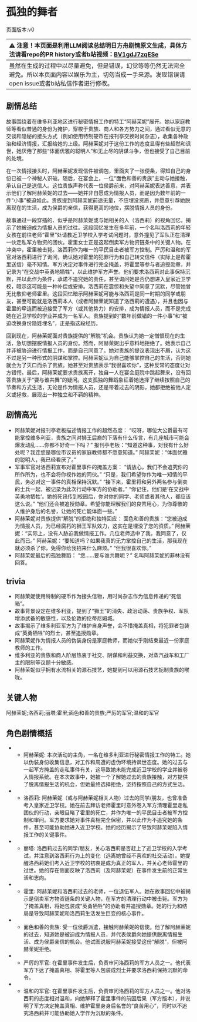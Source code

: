 # 孤独的舞者
页面版本:v0
 

| :warning: 注意！本页面是利用LLM阅读总结明日方舟剧情原文生成，具体方法请看repo的PR history或者b站视频：[BV1gdJ7zqESe](https://www.bilibili.com/video/BV1gdJ7zqESe/)         |
|:----------------------------|
| 虽然在生成的过程中以尽量避免，但是错误，幻觉等等仍然无法完全避免。所以本页面内容以娱乐为主，切勿当成一手来源。发现错误请open issue或者b站私信作者进行修改。|



## 剧情总结
故事围绕着在维多利亚地区进行秘密情报工作的特工“阿赫茉妮”展开。她以家庭教师等看似普通的身份为掩护，穿梭于贵族、商人和各方势力之间，通过看似无意的交谈和隐秘的接头方式（例如使用特制硬币在报刊亭交换时尚杂志），收集各种政治和经济情报，汇报给她的上级。阿赫茉妮对于这份工作的态度显得有些超然和讽世，她厌倦了那些“体面优雅的聪明人”和无止尽的阴谋斗争，但也接受了自己目前的处境。

在一次情报接头时，阿赫茉妮发现信件被调包，里面夹了一张便条，得知自己的身份已被一个神秘人识破。随后，在宴会上，一位“面色和善的贵族”主动与她接触，承认自己是送信人。这位贵族声称代表一位侯爵前来，对阿赫茉妮表达善意，并表示他们了解阿赫茉妮的过去——她并非自愿成为情报人员，而是因为数年前的一件“小事”被迫如此。贵族提到阿赫茉妮前途无量，不应埋没资质，并愿意引荐她脱离现在的生活，成为侯爵的亲信，获得更高的地位，摆脱情报人员的身份。

故事通过一段穿插的、似乎是阿赫茉妮或与她相关的人（洛西莉）的视角回忆，揭示了她被迫成为情报人员的过往。这段回忆发生在多年前，一个名叫洛西莉的年轻女孩在前往老师“霍里”处请教近卫学校入学考试问题时，意外撞见了军队正在清理一伙走私军方物资的团伙。霍里女士正是这起倒卖军方物资链条中的关键人物。在冲突中，霍里被击毙。洛西莉作为唯一的平民目击者被军方控制。严厉和温和的军官对洛西莉进行了询问，确认她对霍里的犯罪行为和自己转交信件（实际上是帮霍里送信）毫不知情。军方决定对事件进行完全掩盖，将霍里等参与者追授勋章，并记录为“在交战中英勇地牺牲”，以此维护军方声誉。他们要求洛西莉对此事保持沉默，并以此作为条件，承诺不追究她的责任，甚至询问她是否仍想进入皇家近卫学校，暗示这可能是一种补偿或安排。洛西莉在震惊和失望中同意了沉默，尽管她曾无比敬仰老师霍里。这段回忆暗示阿赫茉妮可能与洛西莉是同一时期的同学或朋友，甚至可能就是洛西莉本人（或者阿赫茉妮知道了洛西莉的遭遇），并且也因与霍里的牵连而被迫接受了军方（或其他势力）的安排，成为情报人员，而不是完成她在近卫学校的学业并成为一名军人。贵族提到的“数年前做错的一件小事”和“被迫改换身份隐姓埋名”，正是指这段经历。

回到现在，阿赫茉妮面对贵族提供的“解脱”机会。贵族认为她一定憎恨现在的生活，急切想摆脱情报人员的身份。然而，阿赫茉妮出乎意料地拒绝了。她表示自己并非被胁迫进行情报工作，而是自己同意了。她对贵族的提议表现出不屑，认为这不过是另一种形式的阴谋和掌控。阿赫茉妮认为自己能够掌控自己的生活，否则她就会为了灭口而杀了贵族。她甚至对贵族表示“我很喜欢你”，这种反常的态度让对方错愕。最后，阿赫茉妮要求贵族离开，独自一人在宴会庭院中跳起舞来，没有回答贵族关于“要与谁共舞”的疑问。这支孤独的舞蹈象征着她选择了继续按照自己的节奏和方式生活，无论是作为情报人员，还是带着过去的阴影，她都拒绝被他人定义或拯救，展现出一种独立和不羁的精神。
## 剧情高光
*   阿赫茉妮对报刊亭老板描述情报工作的超然态度：
    “哎呀，哪位大公爵最有可能掌控维多利亚，贵族之间对狮王后裔的下落有什么传言，有几座城市可能会爆发动乱......你都不好奇一下吗？”
    报刊亭老板：“知道这种事，对我有什么好处呢？我连您是哪位市议员的家庭教师都不愿意知道。”
    阿赫茉妮：“体面优雅的聪明人，我已经看厌了。”
*   军事军官对洛西莉宣布对霍里事件的掩盖方案：
    “请放心，我们不会追究你的所作所为，也不会将你视作她的同伙。”
    “只是，我们希望你作为唯一知情的平民，务必对这一事件的真相保持沉默。”
    “接下来，霍里将和另外两名参与倒卖的士兵一起，被记录为此次行动中军方的协助者。”
    “你记住，他们是‘在交战中英勇地牺牲’。她的死讯传到校园后，你对你的同学、老师或者其他人，都应该这么说。”
    “他们还会被追授勋章。希望你能理解我们的良苦用心，为你尊敬的人维护身后的名誉，让她的死亡能体面一些。”
*   阿赫茉妮对贵族提供“解脱”的拒绝和独特回应：
    面色和善的贵族：“您被迫成为情报人员，为已经腐朽的狮王军队效力，这实在是埋没了您的资质。”
    阿赫茉妮：“实际上，没有人胁迫我做情报工作。几位老师选中了我，我同意了，仅此而已。”
    阿赫茉妮：“要知道吗？如果我真的无力掌控自己的生活，那我现在就必须杀了你，免得你给我招来什么麻烦。”
    “但我很喜欢你。”
*   阿赫茉妮最后的孤独舞蹈：
    “您......要与谁共舞呢？”
    名叫阿赫茉妮的菲林没有回答。
## trivia
*   阿赫茉妮使用特制的硬币作为接头信物，用时尚杂志作为信息传递的“死信箱”。
*   故事背景设定在维多利亚，提到了“狮王”的消失、政治动荡、贵族争权、军队增添武备的敏感性，以及伦敦的伦蒂尼姆城。
*   故事揭示了维多利亚军方为了维护自身声誉，会不惜掩盖真相，将犯罪者包装成“英勇牺牲”的烈士，甚至追授勋章。
*   阿赫茉妮作为情报人员的伪装身份是家庭教师，而她似乎刚结束最近一份家庭教师的工作。
*   维多利亚的贵族和商人阶层热衷于社交、阴谋和利益交换，对蒸汽战车和工厂主的限制等议题十分敏感。
*   阿赫茉妮似乎拥有水流相关的源石技艺，她提到可以用源石技艺扼制贵族的喉咙。
## 关键人物
阿赫茉妮;洛西莉;丽塔;霍里;面色和善的贵族;严厉的军官;温和的军官
## 角色剧情概括
-   *   阿赫茉妮: 本次活动的主角，一名在维多利亚进行秘密情报工作的特工。她以伪装身份收集信息，对工作和周遭的虚伪环境持讽世态度。她的过去与一起军方掩盖的走私事件有关，这导致她未能完成近卫学校的学业并被卷入情报系统。在本次故事中，她被一个了解她过去的贵族接触，对方提供了脱离情报生活的机会，但她最终选择拒绝，坚持按照自己的方式生活。
-   *   洛西莉: 阿赫茉妮（或与阿赫茉妮相关人物）过去的同学/朋友，也曾准备考入皇家近卫学校。她在前去拜访老师霍里时意外卷入军方清理霍里走私团伙的行动，亲眼目睹了霍里的死亡，并作为唯一的平民目击者被军方控制和审问。军方要求她对事件真相完全保密，并以此作为不追究她的条件，甚至可能协助她进入近卫学校。她的经历揭示了导致阿赫茉妮陷入情报工作的关键事件。
-   *   丽塔: 洛西莉过去的同学/朋友，关心洛西莉是否赶上了近卫学校的入学考试，并注意到洛西莉行为上的变化（远离她曾经不喜欢的社交活动）。她提醒洛西莉她们考入近卫学校的初衷是成为真正的军人，并关心老师霍里的过世。她的存在侧面反映了洛西莉（及阿赫茉妮）在事件发生前的正常生活和志向。
-   *   霍里: 阿赫茉妮和洛西莉过去的老师，一位退伍军人。她在故事回忆中被揭示是倒卖军方物资链条的关键人物，在军方的清理行动中被击毙。军方为了掩盖真相，将她包装成“英勇牺牲”的协助者并追授勋章。她的行为和结局是导致阿赫茉妮和洛西莉生活发生巨变的核心事件。
-   *   面色和善的贵族: 受一位侯爵派遣，接触阿赫茉妮的信使。他了解阿赫茉妮的过去，知道她是被迫成为情报人员，并代表侯爵向她提供脱离情报生活、成为侯爵亲信的机会。他试图说服阿赫茉妮接受这份“解脱”，但被阿赫茉妮拒绝。
-   *   严厉的军官: 在霍里事件发生后，负责审问洛西莉的军方人员之一。他代表军方下达了掩盖真相、将霍里等人包装成烈士并要求洛西莉保持沉默的命令。
-   *   温和的军官: 在霍里事件发生后，负责审问洛西莉的军方人员之一。他对洛西莉的态度相对温和，向她解释了霍里事件的前因后果（军方版本），并说明了军方决定掩盖真相、维护霍里身身后名誉的“良苦用心”，同时以不追究洛西莉并可能协助她入学作为沉默的条件。